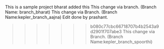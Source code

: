 This is a sample project
bharat added this
This change via branch. (Branch Name: branch_bharat)
This change via Branch. (Branch Name:kepler_branch_aajna)
Edit done by prashant.
>>>>>>> b080c77cbc66718707b4b2543a9d2901f707abe3
This change via Branch. (Branch Name:kepler_branch_spoorthi)
